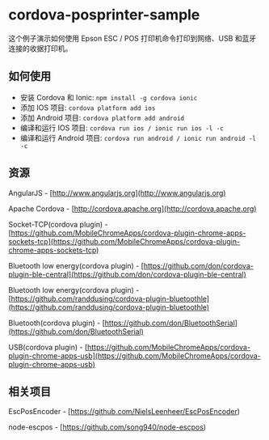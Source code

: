 # cordova-posprinter-sample

这个例子演示如何使用 Epson ESC / POS 打印机命令打印到网络、USB 和蓝牙连接的收据打印机。

## 如何使用

* 安装 Cordova 和 Ionic: `npm install -g cordova ionic`
* 添加 IOS 项目: `cordova platform add ios`
* 添加 Android 项目: `cordova platform add android`
* 编译和运行 IOS 项目: `cordova run ios / ionic run ios -l -c`
* 编译和运行 Android 项目: `cordova run android / ionic run android -l -c`

## 资源

AngularJS - [http://www.angularjs.org](http://www.angularjs.org)

Apache Cordova - [http://cordova.apache.org](http://cordova.apache.org)

Socket-TCP(cordova plugin) - [https://github.com/MobileChromeApps/cordova-plugin-chrome-apps-sockets-tcp](https://github.com/MobileChromeApps/cordova-plugin-chrome-apps-sockets-tcp)

Bluetooth low energy(cordova plugin) - [https://github.com/don/cordova-plugin-ble-central](https://github.com/don/cordova-plugin-ble-central)

Bluetooth low energy(cordova plugin) - [https://github.com/randdusing/cordova-plugin-bluetoothle](https://github.com/randdusing/cordova-plugin-bluetoothle)

Bluetooth(cordova plugin) - [https://github.com/don/BluetoothSerial](https://github.com/don/BluetoothSerial)

USB(cordova plugin) - [https://github.com/MobileChromeApps/cordova-plugin-chrome-apps-usb](https://github.com/MobileChromeApps/cordova-plugin-chrome-apps-usb)

## 相关项目

EscPosEncoder - [https://github.com/NielsLeenheer/EscPosEncoder)

node-escpos - [https://github.com/song940/node-escpos)